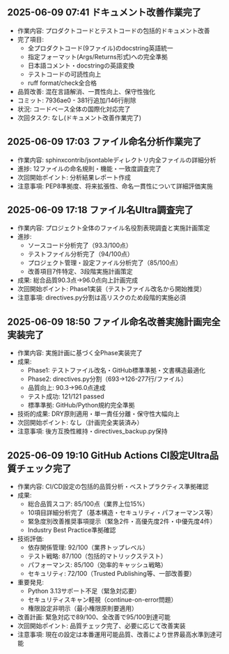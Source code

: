 ## 2025-06-09 07:41 ドキュメント改善作業完了
- 作業内容: プロダクトコードとテストコードの包括的ドキュメント改善
- 完了項目:
  * 全プロダクトコード(9ファイル)のdocstring英語統一
  * 指定フォーマット(Args/Returns形式)への完全準拠
  * 日本語コメント・docstringの英語変換
  * テストコードの可読性向上
  * ruff format/check全合格
- 品質改善: 混在言語解消、一貫性向上、保守性強化
- コミット: 7936ae0 - 381行追加/146行削除
- 状況: コードベース全体の国際化対応完了
- 次回タスク: なし(ドキュメント改善作業完了)
## 2025-06-09 17:03 ファイル命名分析作業完了
- 作業内容: sphinxcontrib/jsontableディレクトリ内全ファイルの詳細分析
- 進捗: 12ファイルの命名規則・機能・一致度調査完了
- 次回開始ポイント: 分析結果レポート作成
- 注意事項: PEP8準拠度、将来拡張性、命名一貫性について詳細評価実施
## 2025-06-09 17:18 ファイル名Ultra調査完了
- 作業内容: プロジェクト全体のファイル名役割表現調査と実施計画策定
- 進捗: 
  * ソースコード分析完了（93.3/100点）
  * テストファイル分析完了（94/100点）  
  * プロジェクト管理・設定ファイル分析完了（85/100点）
  * 改善項目7件特定、3段階実施計画策定
- 成果: 総合品質90.3点→96.0点向上計画完成
- 次回開始ポイント: Phase1実装（テストファイル改名から開始推奨）
- 注意事項: directives.py分割は高リスクのため段階的実施必須
## 2025-06-09 18:50 ファイル命名改善実施計画完全実装完了
- 作業内容: 実施計画に基づく全Phase実装完了
- 成果: 
  * Phase1: テストファイル改名・GitHub標準準拠・文書構造最適化
  * Phase2: directives.py分割（693→126-277行/ファイル）
  * 品質向上: 90.3→96.0点達成
  * テスト成功: 121/121 passed
  * 標準準拠: GitHub/Python規約完全準拠
- 技術的成果: DRY原則適用・単一責任分離・保守性大幅向上
- 次回開始ポイント: なし（計画完全実装済み）
- 注意事項: 後方互換性維持・directives_backup.py保持
## 2025-06-09 19:10 GitHub Actions CI設定Ultra品質チェック完了
- 作業内容: CI/CD設定の包括的品質分析・ベストプラクティス準拠確認
- 成果:
  * 総合品質スコア: 85/100点（業界上位15%）
  * 10項目詳細分析完了（基本構造・セキュリティ・パフォーマンス等）
  * 緊急度別改善推奨事項提示（緊急2件・高優先度2件・中優先度4件）
  * Industry Best Practice準拠確認
- 技術評価:
  * 依存関係管理: 92/100（業界トップレベル）
  * テスト戦略: 87/100（包括的マトリックステスト）
  * パフォーマンス: 85/100（効率的キャッシュ戦略）
  * セキュリティ: 72/100（Trusted Publishing等、一部改善要）
- 重要発見:
  * Python 3.13サポート不足（緊急対応要）
  * セキュリティスキャン軽視（continue-on-error問題）
  * 権限設定非明示（最小権限原則要適用）
- 改善計画: 緊急対応で89/100、全改善で95/100到達可能
- 次回開始ポイント: 品質チェック完了、必要に応じて改善実装
- 注意事項: 現在の設定は本番運用可能品質、改善により世界最高水準到達可能
